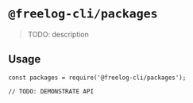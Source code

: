 # `@freelog-cli/packages`

> TODO: description

## Usage

```
const packages = require('@freelog-cli/packages');

// TODO: DEMONSTRATE API
```

